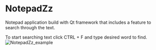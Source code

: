 # NotepadZz
Notepad application build with Qt framework that includes a feature to search through the text.

To start searching text click CTRL + F and type desired word to find. 
![NotepadZz_example](https://github.com/Maercel/NotepadZz/assets/71663681/4aad4b90-acd8-48e3-8c79-0f8c6fc092a3)
